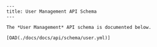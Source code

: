 
    ---
    title: User Management API Schema
    ---

    The *User Management* API schema is documented below.

    [OAD(./docs/docs/api/schema/user.yml)]
